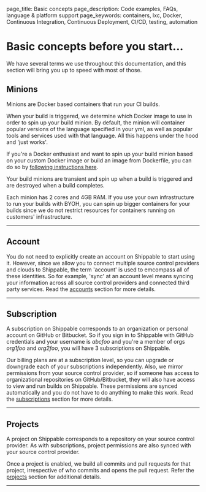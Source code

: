 page_title: Basic concepts
page_description: Code examples, FAQs, language & platform support
page_keywords: containers, lxc, Docker, Continuous Integration, Continuous Deployment, CI/CD, testing, automation


# Basic concepts before you start...

We have several terms we use throughout this documentation, and this section will bring you up to speed with most of those.


## Minions

Minions are Docker based containers that run your CI builds. 

When your build is triggered, we determine which Docker image to use in order to spin up your build minion. By default, the minion will container popular versions of the language specified in your yml, as well as popular tools and services used with that language. All this happens under the hood and 'just works'.

If you're a Docker enthusiast and want to spin up your build minion based on your custom Docker image or build an image from Dockerfile, you can do so by [following instructions here](ci_configure.md#build_images).

Your build minions are transient and spin up when a build is triggered and are destroyed when a build completes. 
 
Each minion has 2 cores and 4GB RAM. If you use your own infrastructure to run your builds with BYOH, you can spin up bigger containers for your builds since we do not restrict resources for containers running on customers' infrastructure. 

---

## Account

You do not need to explicitly create an account on Shippable to start using it. However, since we allow you to connect multiple source control providers and clouds to Shippable, the term 'account' is used to emcompass all of these identities. So for example, 'sync' at an account level means syncing your information across all source control providers and connected third party services. Read the [accounts](acc_overview/) section for more details.

---

## Subscription

A subscription on Shippable corresponds to an organization or personal account on GitHub or Bitbucket. So if you sign in to Shippable with GitHub credentials and your username is *abcfoo* and you're a member of orgs *org1foo* and *org2foo*, you will have 3 subscriptions on Shippable. 

Our billing plans are at a subscription level, so you can upgrade or downgrade each of your subscriptions independently. Also, we mirror permissions from your source control provider, so if someone has access to organizational repositories on GitHub/Bitbucket, they will also have access to view and run builds on Shippable. These permissions are synced automatically and you do not have to do anything to make this work. Read the [subscriptions](ci_subscriptions/) section for more details.

---

## Projects

A project on Shippable corresponds to a repository on your source control provider. As with subscriptions, project permissions are also synced with your source control provider.

Once a project is enabled, we build all commits and pull requests for that project, irrespective of who commits and opens the pull request. Refer the [projects](ci_projects/) section for additional details.

---

